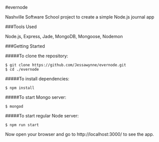 #evernode

Nashville Software School project to create a simple Node.js journal app 

###Tools Used

Node.js, Express, Jade, MongoDB, Mongoose, Nodemon

###Getting Started

#####To clone the repository:

```
$ git clone https://github.com/Jessawynne/evernode.git
$ cd ./evernode
```

#####To install dependencies:

``` 
$ npm install
```

#####To start Mongo server:

``` 
$ mongod
```

#####To start regular Node server:

``` 
$ npm run start
```

Now open your browser and go to http://localhost:3000/ to see the app.